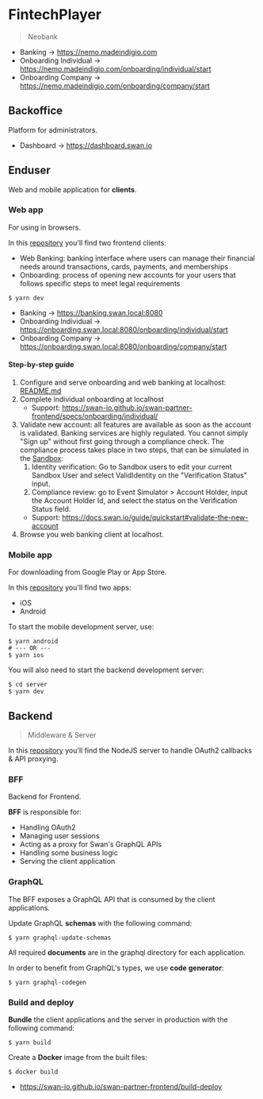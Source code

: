 # FintechPlayer

> Neobank

- Banking -> https://nemo.madeindigio.com
- Onboarding Individual -> https://nemo.madeindigio.com/onboarding/individual/start
- Onboarding Company -> https://nemo.madeindigio.com/onboarding/company/start

## Backoffice

Platform for administrators.

- Dashboard -> https://dashboard.swan.io

## Enduser

Web and mobile application for **clients**.

### Web app

For using in browsers.

In this [repository](/frontend-web/clients) you'll find two frontend clients:
- Web Banking: banking interface where users can manage their financial needs around transactions, cards, payments, and memberships
- Onboarding: process of opening new accounts for your users that follows specific steps to meet legal requirements

```
$ yarn dev
```

- Banking -> https://banking.swan.local:8080
- Onboarding Individual -> https://onboarding.swan.local:8080/onboarding/individual/start
- Onboarding Company -> https://onboarding.swan.local:8080/onboarding/company/start

#### Step-by-step guide

1. Configure and serve onboarding and web banking at localhost: [README.md](/frontend-web/README.md)
2. Complete individual onboarding at localhost
    - Support: https://swan-io.github.io/swan-partner-frontend/specs/onboarding/individual/
3. Validate new account: all features are available as soon as the account is validated. Banking services are highly regulated. You cannot simply "Sign up" without first going through a compliance check. The compliance process takes place in two steps, that can be simulated in the [Sandbox](https://dashboard.swan.io):
    1. Identity verification: Go to Sandbox users to edit your current Sandbox User and select ValidIdentity on the "Verification Status" input.
    2. Compliance review: go to Event Simulator > Account Holder, input the Account Holder Id, and select the status on the Verification Status field.
    - Support: https://docs.swan.io/guide/quickstart#validate-the-new-account
4. Browse you web banking client at localhost.

### Mobile app

For downloading from Google Play or App Store.

In this [repository](/frontend-mobile) you'll find two apps:
- iOS
- Android

To start the mobile development server, use:
```
$ yarn android
# --- OR ---
$ yarn ios
```

You will also need to start the backend development server:
```
$ cd server
$ yarn dev
```

## Backend

> Middleware & Server

In this [repository](/frontend-web/server) you'll find the NodeJS server to handle OAuth2 callbacks & API proxying.

### BFF

Backend for Frontend.

**BFF** is responsible for:

- Handling OAuth2
- Managing user sessions
- Acting as a proxy for Swan's GraphQL APIs
- Handling some business logic
- Serving the client application

### GraphQL

The BFF exposes a GraphQL API that is consumed by the client applications.

Update GraphQL **schemas** with the following command:
```
$ yarn graphql-update-schemas
```

All required **documents** are in the graphql directory for each application.

In order to benefit from GraphQL's types, we use **code generator**:
```
$ yarn graphql-codegen
```

### Build and deploy

**Bundle** the client applications and the server in production with the following command:
```
$ yarn build
```

Create a **Docker** image from the built files:
```
$ docker build
```

- https://swan-io.github.io/swan-partner-frontend/build-deploy
